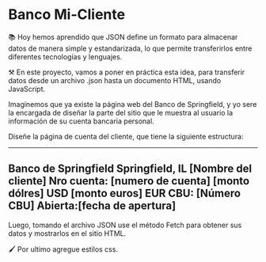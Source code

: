 <h1>Banco Mi-Cliente</h1>

📚 Hoy hemos aprendido que JSON define un formato para almacenar datos de manera simple y estandarizada, lo que permite transferirlos entre diferentes tecnologías y lenguajes.

⚒️ En este proyecto, vamos a poner en práctica esta idea, para transferir datos desde un archivo .json hasta un documento HTML, usando JavaScript.

Imaginemos que ya existe la página web del Banco de Springfield, y yo sere la encargada de diseñar la parte del sitio que le muestra al usuario la información de su cuenta bancaria personal.

Diseñe la página de cuenta del cliente, que tiene la siguiente estructura:

--------------------------------
Banco de Springfield
Springfield, IL
[Nombre del cliente]
Nro cuenta: [numero de cuenta]
[monto dólres] USD
[monto euros] EUR
CBU: [Número CBU]
Abierta:[fecha de apertura]
--------------------------------

Luego, tomando el archivo JSON use el método Fetch para obtener sus datos y mostrarlos en el sitio HTML.

🖌 Por ultimo agregue estilos css.

